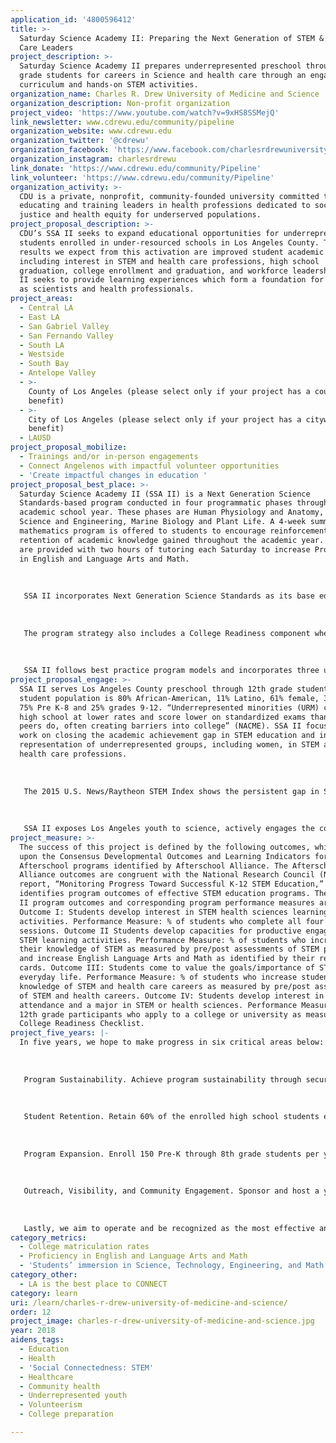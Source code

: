 ```yaml
---
application_id: '4800596412'
title: >-
  Saturday Science Academy II: Preparing the Next Generation of STEM & Health
  Care Leaders
project_description: >-
  Saturday Science Academy II prepares underrepresented preschool through 12th
  grade students for careers in Science and health care through an engaging
  curriculum and hands-on STEM activities.
organization_name: Charles R. Drew University of Medicine and Science
organization_description: Non-profit organization
project_video: 'https://www.youtube.com/watch?v=9xHS8SSMejQ'
link_newsletter: www.cdrewu.edu/community/pipeline
organization_website: www.cdrewu.edu
organization_twitter: '@cdrewu'
organization_facebook: 'https://www.facebook.com/charlesrdrewuniversity/'
organization_instagram: charlesrdrewu
link_donate: 'https://www.cdrewu.edu/community/Pipeline'
link_volunteer: 'https://www.cdrewu.edu/community/Pipeline'
organization_activity: >-
  CDU is a private, nonprofit, community-founded university committed to
  educating and training leaders in health professions dedicated to social
  justice and health equity for underserved populations.
project_proposal_description: >-
  CDU’s SSA II seeks to expand educational opportunities for underrepresented
  students enrolled in under-resourced schools in Los Angeles County. The
  results we expect from this activation are improved student academic outcomes,
  including interest in STEM and health care professions, high school
  graduation, college enrollment and graduation, and workforce leadership. SSA
  II seeks to provide learning experiences which form a foundation for success
  as scientists and health professionals.
project_areas:
  - Central LA
  - East LA
  - San Gabriel Valley
  - San Fernando Valley
  - South LA
  - Westside
  - South Bay
  - Antelope Valley
  - >-
    County of Los Angeles (please select only if your project has a countywide
    benefit)
  - >-
    City of Los Angeles (please select only if your project has a citywide
    benefit)
  - LAUSD
project_proposal_mobilize:
  - Trainings and/or in-person engagements
  - Connect Angelenos with impactful volunteer opportunities
  - 'Create impactful changes in education '
project_proposal_best_place: >-
  Saturday Science Academy II (SSA II) is a Next Generation Science
  Standards-based program conducted in four programmatic phases throughout the
  academic school year. These phases are Human Physiology and Anatomy, Physical
  Science and Engineering, Marine Biology and Plant Life. A 4-week summer
  mathematics program is offered to students to encourage reinforcement and
  retention of academic knowledge gained throughout the academic year. Students
  are provided with two hours of tutoring each Saturday to increase Proficiency
  in English and Language Arts and Math. 
   
   
   
   SSA II incorporates Next Generation Science Standards as its base educational framework and is open to students in pre-kindergarten through 12th grade. Similar programs for students typically engage students at the high school level. In preparation for leadership and representation in STEM and health care careers, SSA II enrolls students early in their academic career to encourage early interest and involvement in STEM, increase college matriculation rates, connect youth with volunteer, mentorship, research opportunities, and increase proficiency, at or above grade level, in English and Language Arts, Math, and science.
   
   
   
   The program strategy also includes a College Readiness component where high school students are offered SAT preparation, test tasking skills, a critical thinking course, college application completion assistance and monitoring, inclusive of college readiness activities designed to improve students' academic profile and increase college matriculation rates. The academic agenda evolves from the Charles Drew University Mission Statement, "To conduct education, research, and clinical services in the context of community engagement to train health professionals who promote wellness, provide care with excellence and compassion, and transform the health of underserved communities." Students are engaged in their school communities through community service collaborative partnerships with local school districts/schools, teachers and parents/caregivers.
   
   
   
   SSA II follows best practice program models and incorporates three unique features: Parent Involvement, community engagement, and pre-kindergarten through 12th grade student participation. Research demonstrates parent involvement as a critical component of student academic success. Parents are actively engaged through coordinated program support activities as a way to increase program retention and support of student activities. Teachers for this program are local college students who volunteer their time to give back to the community. Students in the program connect with college students, learn about their experiences, and are motivated as they engage with demographically representative teachers on a weekly basis.
project_proposal_engage: >-
  SSA II serves Los Angeles County preschool through 12th grade students. The
  student population is 80% African-American, 11% Latino, 61% female, 39% male,
  75% Pre K-8 and 25% grades 9-12. “Underrepresented minorities (URM) complete
  high school at lower rates and score lower on standardized exams than their
  peers do, often creating barriers into college” (NACME). SSA II focuses its
  work on closing the academic achievement gap in STEM education and increasing
  representation of underrepresented groups, including women, in STEM and the
  health care professions.
   
   
   
   The 2015 U.S. News/Raytheon STEM Index shows the persistent gap in STEM education and employment between genders, whites and minorities, and reports the gap is widening. According to the National Science Foundation, the globalization of the 21st century and an increasingly knowledge-based economy intensifies the need for STEM education, particularly as STEM skills are critical to training in the health professions. Evidence shows, attracting more URMs in the early stages of their education to meet the needs of a diverse population, is an effective strategy for reducing racial and ethnic disparities in health status.
   
   
   
   SSA II exposes Los Angeles youth to science, actively engages the community in volunteer opportunities, increases student performance in English/Language Arts, Math, and Science and prepares students to matriculate through each educational path-continuing to make Los Angeles the best place to learn and connect.
project_measure: >-
  The success of this project is defined by the following outcomes, which build
  upon the Consensus Developmental Outcomes and Learning Indicators for STEM in
  Afterschool programs identified by Afterschool Alliance. The Afterschool
  Alliance outcomes are congruent with the National Research Council (NRC)
  report, “Monitoring Progress Toward Successful K-12 STEM Education,” which
  identifies program outcomes of effective STEM education programs. The key SSA
  II program outcomes and corresponding program performance measures are:
  Outcome I: Students develop interest in STEM health sciences learning
  activities. Performance Measure: % of students who complete all four program
  sessions. Outcome II Students develop capacities for productive engagement in
  STEM learning activities. Performance Measure: % of students who increase
  their knowledge of STEM as measured by pre/post assessments of STEM principles
  and increase English Language Arts and Math as identified by their report
  cards. Outcome III: Students come to value the goals/importance of STEM in
  everyday life. Performance Measure: % of students who increase student
  knowledge of STEM and health care careers as measured by pre/post assessments
  of STEM and health careers. Outcome IV: Students develop interest in college
  attendance and a major in STEM or health sciences. Performance Measure: % of
  12th grade participants who apply to a college or university as measured by
  College Readiness Checklist.
project_five_years: |-
  In five years, we hope to make progress in six critical areas below: 
   
    
   
   Program Sustainability. Achieve program sustainability through securing a broad and diverse funding base inclusive of foundation and corporate grants, individual donors, and revenue-generating programs, goods, and services; and Increase financial and programmatic support from the CDU alumni association.
   
    
   
   Student Retention. Retain 60% of the enrolled high school students each program session; Encourage 100% of eligible SSA high school seniors to apply to CDU each year.
   
    
   
   Program Expansion. Enroll 150 Pre-K through 8th grade students per year and 100 high school students youth per year; Provide a medical and health-sciences focused technology component; Build the capacity and expertise to update SSA curriculum to align with NGSS and innovations every 3-5 years; Increase staff and program capacity to support the increase in student participation, program expansion, and the additional operational and administrative functions and responsibilities; and Sponsor and host an annual science day or science fair for Pre-Kindergarten - 12th grade community youth. 
   
    
   
   Outreach, Visibility, and Community Engagement. Sponsor and host a yearly STEM conference for teachers, counselors, STEM program leaders and staff. We also aspire to establish and maintain a pool of program support volunteers, and a volunteer teaching corps of SSA alumni, adult professionals, college students (undergrad, graduate, and post-graduate including the medical and health professions), and exceptional high school students with interest in science and health care careers, with a focus placed on underrepresented groups.
   
    
   
   Lastly, we aim to operate and be recognized as the most effective and successful STEM/Health Care career program in the County of Los Angeles.
category_metrics:
  - College matriculation rates
  - Proficiency in English and Language Arts and Math
  - 'Students’ immersion in Science, Technology, Engineering, and Math content'
category_other:
  - LA is the best place to CONNECT
category: learn
uri: /learn/charles-r-drew-university-of-medicine-and-science/
order: 12
project_image: charles-r-drew-university-of-medicine-and-science.jpg
year: 2018
aidens_tags:
  - Education
  - Health
  - 'Social Connectedness: STEM'
  - Healthcare
  - Community health
  - Underrepresented youth
  - Volunteerism
  - College preparation

---
```


